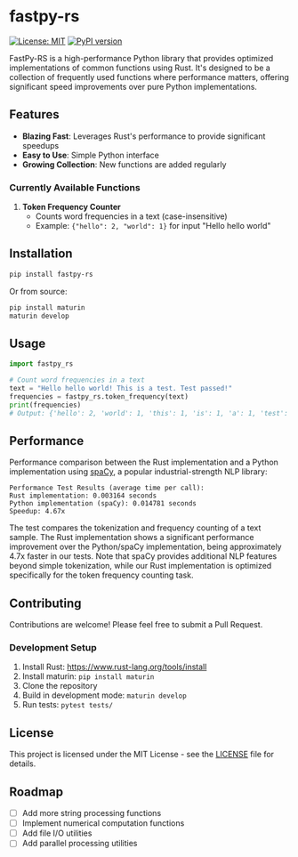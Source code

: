 # fastpy-rs

[![License: MIT](https://img.shields.io/badge/License-MIT-yellow.svg)](https://opensource.org/licenses/MIT)
[![PyPI version](https://badge.fury.io/py/fastpy-rs.svg)](https://badge.fury.io/py/fastpy-rs)

FastPy-RS is a high-performance Python library that provides optimized implementations of common functions using Rust. It's designed to be a collection of frequently used functions where performance matters, offering significant speed improvements over pure Python implementations.

## Features

- **Blazing Fast**: Leverages Rust's performance to provide significant speedups
- **Easy to Use**: Simple Python interface
- **Growing Collection**: New functions are added regularly

### Currently Available Functions

1. **Token Frequency Counter**
   - Counts word frequencies in a text (case-insensitive)
   - Example: `{"hello": 2, "world": 1}` for input "Hello hello world"

## Installation

```bash
pip install fastpy-rs
```

Or from source:

```bash
pip install maturin
maturin develop
```

## Usage

```python
import fastpy_rs

# Count word frequencies in a text
text = "Hello hello world! This is a test. Test passed!"
frequencies = fastpy_rs.token_frequency(text)
print(frequencies)
# Output: {'hello': 2, 'world': 1, 'this': 1, 'is': 1, 'a': 1, 'test': 2, 'passed': 1}
```

## Performance

Performance comparison between the Rust implementation and a Python implementation using [spaCy](https://spacy.io/), a popular industrial-strength NLP library:

```
Performance Test Results (average time per call):
Rust implementation: 0.003164 seconds
Python implementation (spaCy): 0.014781 seconds
Speedup: 4.67x
```

The test compares the tokenization and frequency counting of a text sample. The Rust implementation shows a significant performance improvement over the Python/spaCy implementation, being approximately 4.7x faster in our tests. Note that spaCy provides additional NLP features beyond simple tokenization, while our Rust implementation is optimized specifically for the token frequency counting task.

## Contributing

Contributions are welcome! Please feel free to submit a Pull Request.

### Development Setup

1. Install Rust: https://www.rust-lang.org/tools/install
2. Install maturin: `pip install maturin`
3. Clone the repository
4. Build in development mode: `maturin develop`
5. Run tests: `pytest tests/`

## License

This project is licensed under the MIT License - see the [LICENSE](LICENSE) file for details.

## Roadmap

- [ ] Add more string processing functions
- [ ] Implement numerical computation functions
- [ ] Add file I/O utilities
- [ ] Add parallel processing utilities
